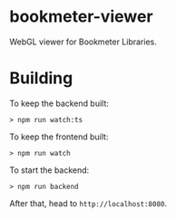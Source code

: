 # bookmeter-viewer
WebGL viewer for Bookmeter Libraries.

# Building

To keep the backend built:

```
> npm run watch:ts
```

To keep the frontend built:

```
> npm run watch
```

To start the backend:

```
> npm run backend
```

After that, head to `http://localhost:8080`.
